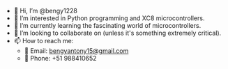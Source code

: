 - 👋 Hi, I’m @bengy1228
- 👀 I’m interested in Python programming and XC8 microcontrollers.
- 🌱 I’m currently learning the fascinating world of microcontrollers.
- 💞️ I’m looking to collaborate on (unless it's something extremely critical).
- 📫 How to reach me:
  - 📧 Email: bengyantony15@gmail.com
  - 📱 Phone: +51 988410652
